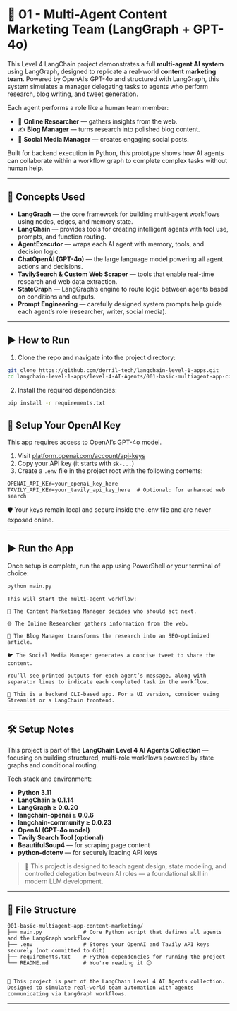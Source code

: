 # 🧠 01 - Multi-Agent Content Marketing Team (LangGraph + GPT-4o)

This Level 4 LangChain project demonstrates a full **multi-agent AI system** using LangGraph, designed to replicate a real-world **content marketing team**. Powered by OpenAI’s GPT-4o and structured with LangGraph, this system simulates a manager delegating tasks to agents who perform research, blog writing, and tweet generation.

Each agent performs a role like a human team member:

- 🧠 **Online Researcher** — gathers insights from the web.
- ✍️ **Blog Manager** — turns research into polished blog content.
- 📣 **Social Media Manager** — creates engaging social posts.

Built for backend execution in Python, this prototype shows how AI agents can collaborate within a workflow graph to complete complex tasks without human help.

---

## 🧩 Concepts Used

- **LangGraph** — the core framework for building multi-agent workflows using nodes, edges, and memory state.
- **LangChain** — provides tools for creating intelligent agents with tool use, prompts, and function routing.
- **AgentExecutor** — wraps each AI agent with memory, tools, and decision logic.
- **ChatOpenAI (GPT-4o)** — the large language model powering all agent actions and decisions.
- **TavilySearch & Custom Web Scraper** — tools that enable real-time research and web data extraction.
- **StateGraph** — LangGraph’s engine to route logic between agents based on conditions and outputs.
- **Prompt Engineering** — carefully designed system prompts help guide each agent’s role (researcher, writer, social media).

---

## ▶️ How to Run

1. Clone the repo and navigate into the project directory:

```bash
git clone https://github.com/derril-tech/langchain-level-1-apps.git
cd langchain-level-1-apps/level-4-AI-Agents/001-basic-multiagent-app-content-marketing
```

2. Install the required dependencies:

```bash
pip install -r requirements.txt
```

## 🔐 Setup Your OpenAI Key

This app requires access to OpenAI’s GPT-4o model.

1. Visit [platform.openai.com/account/api-keys](https://platform.openai.com/account/api-keys)
2. Copy your API key (it starts with `sk-...`)
3. Create a `.env` file in the project root with the following contents:

```env
OPENAI_API_KEY=your_openai_key_here
TAVILY_API_KEY=your_tavily_api_key_here  # Optional: for enhanced web search
```

🛡️ Your keys remain local and secure inside the .env file and are never exposed online.

---

## ▶️ Run the App

Once setup is complete, run the app using PowerShell or your terminal of choice:

```bash
python main.py
```

```text
This will start the multi-agent workflow:

🤖 The Content Marketing Manager decides who should act next.

🌐 The Online Researcher gathers information from the web.

📝 The Blog Manager transforms the research into an SEO-optimized article.

🐦 The Social Media Manager generates a concise tweet to share the content.

You’ll see printed outputs for each agent’s message, along with separator lines to indicate each completed task in the workflow.

📌 This is a backend CLI-based app. For a UI version, consider using Streamlit or a LangChain frontend.

```

---

## 🛠️ Setup Notes

This project is part of the **LangChain Level 4 AI Agents Collection** — focusing on building structured, multi-role workflows powered by state graphs and conditional routing.

Tech stack and environment:

- **Python 3.11**
- **LangChain ≥ 0.1.14**
- **LangGraph ≥ 0.0.20**
- **langchain-openai ≥ 0.0.6**
- **langchain-community ≥ 0.0.23**
- **OpenAI (GPT-4o model)**
- **Tavily Search Tool (optional)**
- **BeautifulSoup4** — for scraping page content
- **python-dotenv** — for securely loading API keys

> 🧪 This project is designed to teach agent design, state modeling, and controlled delegation between AI roles — a foundational skill in modern LLM development.

---

## 📁 File Structure

```text
001-basic-multiagent-app-content-marketing/
├── main.py             # Core Python script that defines all agents and the LangGraph workflow
├── .env                # Stores your OpenAI and Tavily API keys securely (not committed to Git)
├── requirements.txt    # Python dependencies for running the project
└── README.md           # You're reading it 😊


📌 This project is part of the LangChain Level 4 AI Agents collection.
Designed to simulate real-world team automation with agents communicating via LangGraph workflows.

```

---
